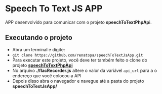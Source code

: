 # Speech To Text JS APP

APP desenvolvido para comunicar com o projeto **speechToTextPhpApi**.

## Executando o projeto
	
 - Abra um terminal e digite:
 - ```git clone https://github.com/renatopa/speechToTextJsApp.git```
 - Para executar este projeto, você deve ter também feito o clone do projeto [**speechToTextPhpApi**](https://github.com/renatopa/speechToTextPhpApi)
 - No arquivo **./flacRecorder.js** altere o valor da variável ```api_url``` para a o endereço que você colocou a API
 - Depois disso abra o navegador e navegue até a pasta do projeto **speechToTextJsApp/**